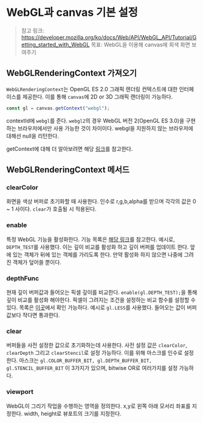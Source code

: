 # WebGL과 canvas 기본 설정

> 참고 링크: <https://developer.mozilla.org/ko/docs/Web/API/WebGL_API/Tutorial/Getting_started_with_WebGL>
> 목표: WebGL을 이용해 canvas에 회색 화면 보여주기

## WebGLRenderingContext 가져오기

`WebGLRenderingContext`는 OpenGL ES 2.0 그래픽 렌더링 컨텍스트에 대한 인터페이스를 제공한다. 이를 통해 `canvas`에 2D or 3D 그래픽 랜더링이 가능하다.

```ts
const gl = canvas.getContext("webgl");
```

contextId에 `webgl`를 준다. `webgl2`의 경우 WebGL 버전 2(OpenGL ES 3.0)을 구현하는 브라우저에서만 사용 가능한 것이 차이이다.
webgl을 지원하지 않는 브라우저에 대해선 null을 리턴한다.

getContext에 대해 더 알아보려면 해당 [링크](https://developer.mozilla.org/ko/docs/Web/API/HTMLCanvasElement/getContext#contexttype)를 참고한다.

## WebGLRenderingContext 메서드

### clearColor

화면을 색상 버퍼로 초기화할 때 사용한다. 인수로 r,g,b,alpha를 받으며 각각의 값은 0 ~ 1 사이다.
`clear`가 호출될 시 적용된다.

### enable

특정 WebGL 기능을 활성화한다.
기능 목록은 [해당 링크](https://developer.mozilla.org/en-US/docs/Web/API/WebGLRenderingContext/enable#parameters)를 참고한다.
예시로, `DEPTH_TEST`를 사용했다. 이는 깊이 비교를 활성화 하고 깊이 버퍼를 업데이트 한다.
앞에 있는 객체가 뒤에 있는 객체를 가리도록 한다. 만약 활성화 하지 않으면 나중에 그려진 객체가 덮어쓸 뿐이다.

### depthFunc

현재 깊이 버퍼값과 들어오는 픽셀 깊이를 비교한다. `enable(gl.DEPTH_TEST);`을 통해 깊이 비교를 활성화 해야한다.
픽셀이 그려지는 조건을 설정하는 비교 함수를 설정할 수 있다.
목록은 [이곳](https://developer.mozilla.org/en-US/docs/Web/API/WebGLRenderingContext/depthFunc#parameters)에서 확인 가능하다.
예시로 `gl.LESS`를 사용했다. 들어오는 값이 버퍼 값보다 작다면 통과한다.

### clear

버퍼들을 사전 설정한 값으로 초기화하는데 사용한다.
사전 설정 값은 `clearColor`, `clearDepth` 그리고 `clearStencil`로 설정 가능하다.
이를 위해 마스크를 인수로 설정한다. 마스크는 `gl.COLOR_BUFFER_BIT, gl.DEPTH_BUFFER_BIT, gl.STENCIL_BUFFER_BIT` 이 3가지가 있으며, bitwise OR로 여러가지를 설정 가능하다.

### viewport

WebGL이 그리기 작업을 수행하는 영역을 정의한다. x,y로 왼쪽 아래 모서리 좌표를 지정한다. width, height로 뷰포트의 크기를 지정한다.
